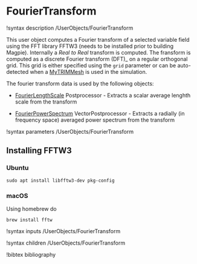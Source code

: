 # FourierTransform

!syntax description /UserObjects/FourierTransform

This user object computes a Fourier transform of a selected variable field using
the FFT library FFTW3 (needs to be installed prior to building Magpie).
Internally a _Real to Real_ transform is computed. The fransform is computed as
a discrete Fourier transform (DFT)_ on a regular orthogonal grid. This grid is
either specified using the `grid` parameter or can be auto-detected when a
[MyTRIMMesh](/MyTRIMMesh.md) is used in the simulation.

The fourier transform data is used by the following objects:

- [FourierLengthScale](/FourierLengthScale.md) Postprocessor - Extracts a scalar
  average lenghth scale from the transform

- [FourierPowerSpectrum](/FourierPowerSpectrum.md) VectorPostprocessor -
  Extracts a radially (in frequency space) averaged power spectrum from the transform


!syntax parameters /UserObjects/FourierTransform

## Installing FFTW3

### Ubuntu

```
sudo apt install libfftw3-dev pkg-config
```

### macOS

Using homebrew do

```
brew install fftw
```

!syntax inputs /UserObjects/FourierTransform

!syntax children /UserObjects/FourierTransform

!bibtex bibliography
